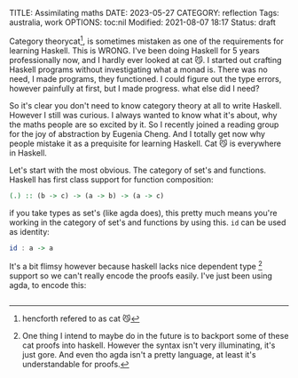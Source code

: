 TITLE: Assimilating maths
DATE: 2023-05-27
CATEGORY: reflection
Tags: australia, work
OPTIONS: toc:nil
Modified: 2021-08-07 18:17
Status: draft

Category theorycat[^cat], is sometimes mistaken as one of the requirements for learning Haskell.
This is WRONG.
I've been doing Haskell for 5 years professionally now,
and I hardly ever looked at cat 😼.
I started out crafting Haskell programs without investigating
what a monad is.
There was no need, I made programs, they functioned.
I could figure out the type errors, however painfully at first, but I made progress.
what else did I need?

So it's clear you don't need to know category theory at all to write
Haskell.
However I still was curious.
I always wanted to know what it's about, why the maths people are so
excited by it.
So I recently joined a reading group for the joy of abstraction by Eugenia Cheng.
And I totally get now why people mistake it as a prequisite for learning Haskell.
Cat 😼 is everywhere in Haskell.

Let's start with the most obvious.
The category of set's and functions.
Haskell has first class support for function composition:
```haskell
(.) :: (b -> c) -> (a -> b) -> (a -> c)
```
if you take types as set's (like agda does),
this pretty much means you're working
in the category of set's and functions by using this.
`id` can be used as identity:
```haskell
id : a -> a
```
It's a bit flimsy however because haskell lacks nice dependent type [^support]
support so we can't really encode the proofs easily.
I've just been using agda, to encode this:

```agda
```



[^cat]: hencforth refered to as cat 😼
[^support]: One thing I intend to maybe do in the future is to backport some of these
            cat proofs into haskell. However the syntax isn't very illuminating,
            it's just gore. And even tho agda isn't a pretty language, at least it's understandable for proofs.
